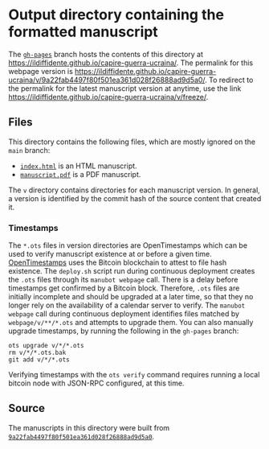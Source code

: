 # Output directory containing the formatted manuscript

The [`gh-pages`](https://github.com/ildiffidente/capire-guerra-ucraina/tree/gh-pages) branch hosts the contents of this directory at <https://ildiffidente.github.io/capire-guerra-ucraina/>.
The permalink for this webpage version is <https://ildiffidente.github.io/capire-guerra-ucraina/v/9a22fab4497f80f501ea361d028f26888ad9d5a0/>.
To redirect to the permalink for the latest manuscript version at anytime, use the link <https://ildiffidente.github.io/capire-guerra-ucraina/v/freeze/>.

## Files

This directory contains the following files, which are mostly ignored on the `main` branch:

+ [`index.html`](index.html) is an HTML manuscript.
+ [`manuscript.pdf`](manuscript.pdf) is a PDF manuscript.

The `v` directory contains directories for each manuscript version.
In general, a version is identified by the commit hash of the source content that created it.

### Timestamps

The `*.ots` files in version directories are OpenTimestamps which can be used to verify manuscript existence at or before a given time.
[OpenTimestamps](https://opentimestamps.org/) uses the Bitcoin blockchain to attest to file hash existence.
The `deploy.sh` script run during continuous deployment creates the `.ots` files through its `manubot webpage` call.
There is a delay before timestamps get confirmed by a Bitcoin block.
Therefore, `.ots` files are initially incomplete and should be upgraded at a later time, so that they no longer rely on the availability of a calendar server to verify.
The `manubot webpage` call during continuous deployment identifies files matched by `webpage/v/**/*.ots` and attempts to upgrade them.
You can also manually upgrade timestamps, by running the following in the `gh-pages` branch:

```shell
ots upgrade v/*/*.ots
rm v/*/*.ots.bak
git add v/*/*.ots
```

Verifying timestamps with the `ots verify` command requires running a local bitcoin node with JSON-RPC configured, at this time.

## Source

The manuscripts in this directory were built from
[`9a22fab4497f80f501ea361d028f26888ad9d5a0`](https://github.com/ildiffidente/capire-guerra-ucraina/commit/9a22fab4497f80f501ea361d028f26888ad9d5a0).

